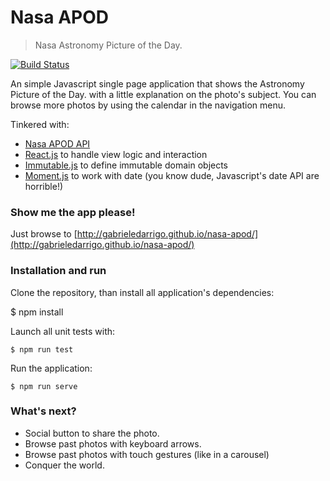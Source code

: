 # Nasa APOD
> Nasa Astronomy Picture of the Day.

[![Build Status](https://travis-ci.org/gabrieledarrigo/nasa-apod.svg?branch=master)](https://travis-ci.org/gabrieledarrigo/nasa-apod)

An simple Javascript single page application that shows the Astronomy Picture of the Day. with a little explanation on the photo's subject.
You can browse more photos by using the calendar in the navigation menu.

Tinkered with:
- [Nasa APOD API](https://api.nasa.gov/api.html#apod)
- [React.js](https://facebook.github.io/react/) to handle view logic and interaction
- [Immutable.js](https://facebook.github.io/immutable-js/) to define immutable domain objects
- [Moment.js]() to work with date (you know dude, Javascript's date API are horrible!)

### Show me the app please!

Just browse to [http://gabrieledarrigo.github.io/nasa-apod/](http://gabrieledarrigo.github.io/nasa-apod/)

### Installation and run
Clone the repository, than install all application's dependencies:

  $ npm install

Launch all unit tests with:

	$ npm run test

Run the application:

	$ npm run serve

### What's next?
- Social button to share the photo.
- Browse past photos with keyboard arrows.
- Browse past photos with touch gestures (like in a carousel)
- Conquer the world.